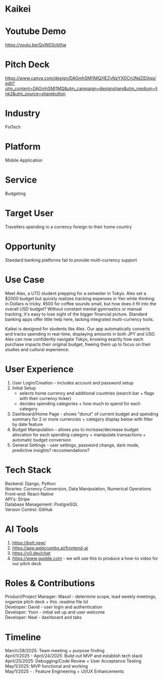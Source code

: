 # Kaikei       
  
# Youtube Demo     
https://youtu.be/QvIN03cb0jw        
# Pitch Deck      
https://www.canva.com/design/DAGmhSMl1MQ/IlEZyNzYXDCrUNdZlDjIqg/edit?utm_content=DAGmhSMl1MQ&utm_campaign=designshare&utm_medium=link2&utm_source=sharebutton      
# Industry
FinTech 
# Platform
Mobile Application 
# Service
Budgeting
# Target User
Travellers spending in a currency foreign to their home country 
# Opportunity
Standard banking platforms fail to provide multi-currency support 

# Use Case 
Meet Alex, a UTD student prepping for a semester in Tokyo. Alex set a $2000 budget but quickly realizes tracking expenses in Yen while thinking in Dollars is tricky. ¥500 for coffee sounds small, but how does it fit into the overall USD budget? Without constant mental gymnastics or manual tracking, it's easy to lose sight of the bigger financial picture. Standard banking apps offer little help here, lacking integrated multi-currency tools.

Kaikei is designed for students like Alex. Our app automatically converts and tracks spending in real-time, displaying amounts in both JPY and USD. Alex can now confidently navigate Tokyo, knowing exactly how each purchase impacts their original budget, freeing them up to focus on their studies and cultural experience.


# User Experience 
1) User Login/Creation - includes account and password setup    
2) Initial Setup  
   - selects home currency and additional countries (search bar + flags with their currency ticker)   
   - decides spending categories + how much to spend for each category   
3) Dashboard/Home Page - shows "donut" of current budget and spending summary for 2 or more currencies + category display below with filter by date feature 
4) Budget Manipulation - allows you to increase/decrease budget allocation for each spending category + manipulate transactions + automatic budget conversion 
5) General Settings - user settings, password change, dark mode, predictive insights? reccomendations?     

# Tech Stack
Backend: Django, Python    
libraries: Currency Conversion, Data Manipulation, Numerical Operations     
Front-end: React-Native  
API's: Stripe  
Database Management: PostgreSQL  
Version Control: GitHub   

# AI Tools
1. https://bolt.new/  
2. https://app.webcrumbs.ai/frontend-ai
3. https://v0.dev/chat
4. https://www.guidde.com - we will use this to produce a how-to video for our pitch deck

# Roles & Contributions      
Product/Project Manager: Wassil - determine scope, lead weekly meetings, organize pitch deck + this .readme file lol             
Developer: David - user login and authentication          
Developer: Yoon - initial set up and user welcome     
Developer: Neal - dashboard and tabs     

# Timeline
March/28/2025: Team meeting + purpose finding      
April/1/2025 - April/24/2025: Build out MVP and establish tech stack    
April/25/2025:  Debugging/Code Review + User Acceptance Testing    
May/1/2025: MVP functional and working    
May/1/2025 - : Feature Engineering + UI/UX Enhancements     






